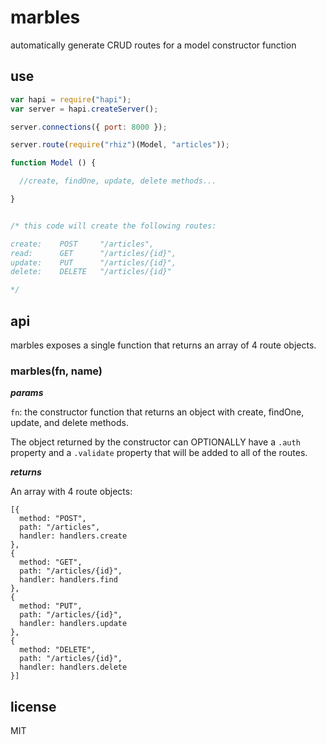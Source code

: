 # marbles
automatically generate CRUD routes for a model constructor function

## use
```js
var hapi = require("hapi");
var server = hapi.createServer();

server.connections({ port: 8000 });

server.route(require("rhiz")(Model, "articles"));

function Model () {

  //create, findOne, update, delete methods...

}


/* this code will create the following routes:

create:    POST     "/articles",
read:      GET      "/articles/{id}",
update:    PUT      "/articles/{id}",
delete:    DELETE   "/articles/{id}"

*/

```

## api

marbles exposes a single function that returns an array of 4 route objects.

### marbles(fn, name)

**_params_**

```fn```: the constructor function that returns an object with create, findOne, update, and delete methods.

The object returned by the constructor can OPTIONALLY  have a ```.auth``` property and a ```.validate``` property that will be added to all of the routes.

**_returns_**

An array with 4 route objects:
```
[{
  method: "POST",
  path: "/articles",
  handler: handlers.create
},
{
  method: "GET",
  path: "/articles/{id}",
  handler: handlers.find
},
{
  method: "PUT",
  path: "/articles/{id}",
  handler: handlers.update
},
{
  method: "DELETE",
  path: "/articles/{id}",
  handler: handlers.delete
}]
```

## license

MIT
